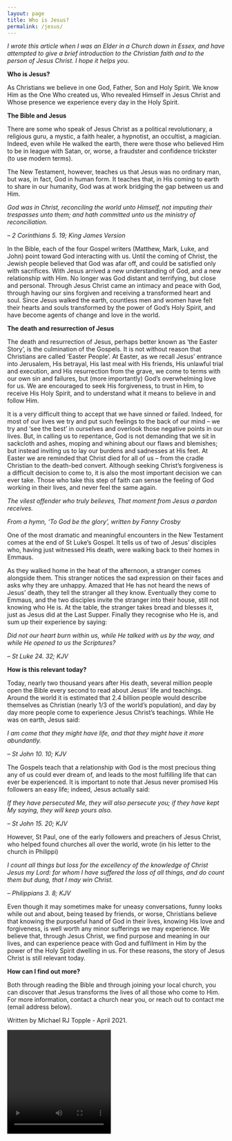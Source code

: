 ```yaml
---
layout: page
title: Who is Jesus?
permalink: /jesus/
---
```


<script>
function redirectToPage() {
  const currentDate = new Date();
  const dayOfWeek = currentDate.getDay();

  if (dayOfWeek === 0) {
    window.location.replace('https://www.topple.scot/sabbath');
  }
}

window.onload = redirectToPage;
</script>


*I wrote this article when I was an Elder in a Church down in Essex, and have attempted to give a brief introduction to the Christian faith and to the person of Jesus Christ. I hope it helps you.*

**Who is Jesus?**

As Christians we believe in one God, Father, Son and Holy Spirit. We know Him as the One Who created us, Who revealed Himself in Jesus Christ and Whose presence we experience every day in the Holy Spirit.

**The Bible and Jesus**

There are some who speak of Jesus Christ as a political revolutionary, a religious guru, a mystic, a faith healer, a hypnotist, an occultist, a magician. Indeed, even while He walked the earth, there were those who believed Him to be in league with Satan, or, worse, a fraudster and confidence trickster (to use modern terms).

The New Testament, however, teaches us that Jesus was no ordinary man, but was, in fact, God in human form. It teaches that, in His coming to earth to share in our humanity, God was at work bridging the gap between us and Him.

*God was in Christ, reconciling the world unto Himself, not imputing their trespasses unto them; and hath committed unto us the ministry of reconciliation.*

*– 2 Corinthians 5. 19; King James Version*

In the Bible, each of the four Gospel writers (Matthew, Mark, Luke, and John) point toward God interacting with us. Until the coming of Christ, the Jewish people believed that God was afar off, and could be satisfied only with sacrifices. With Jesus arrived a new understanding of God, and a new relationship with Him. No longer was God distant and terrifying, but close and personal. Through Jesus Christ came an intimacy and peace with God, through having our sins forgiven and receiving a transformed heart and soul. Since Jesus walked the earth, countless men and women have felt their hearts and souls transformed by the power of God’s Holy Spirit, and have become agents of change and love in the world.

**The death and resurrection of Jesus**

The death and resurrection of Jesus, perhaps better known as ‘the Easter Story’, is the culmination of the Gospels. It is not without reason that Christians are called ‘Easter People’. At Easter, as we recall Jesus’ entrance into Jerusalem, His betrayal, His last meal with His friends, His unlawful trial and execution, and His resurrection from the grave, we come to terms with our own sin and failures, but (more importantly) God’s overwhelming love for us. We are encouraged to seek His forgiveness, to trust in Him, to receive His Holy Spirit, and to understand what it means to believe in and follow Him.

It is a very difficult thing to accept that we have sinned or failed. Indeed, for most of our lives we try and put such feelings to the back of our mind – we try and ‘see the best’ in ourselves and overlook those negative points in our lives. But, in calling us to repentance, God is not demanding that we sit in sackcloth and ashes, moping and whining about our flaws and blemishes; but instead inviting us to lay our burdens and sadnesses at His feet. At Easter we are reminded that Christ died for all of us – from the cradle Christian to the death-bed convert. Although seeking Christ’s forgiveness is a difficult decision to come to, it is also the most important decision we can ever take. Those who take this step of faith can sense the feeling of God working in their lives, and never feel the same again.

*The vilest offender who truly believes,*
*That moment from Jesus a pardon receives.*

*From a hymn, ‘To God be the glory’, written by Fanny Crosby*

One of the most dramatic and meaningful encounters in the New Testament comes at the end of St Luke’s Gospel. It tells us of two of Jesus’ disciples who, having just witnessed His death, were walking back to their homes in Emmaus.

As they walked home in the heat of the afternoon, a stranger comes alongside them. This stranger notices the sad expression on their faces and asks why they are unhappy. Amazed that He has not heard the news of Jesus’ death, they tell the stranger all they know. Eventually they come to Emmaus, and the two disciples invite the stranger into their house, still not knowing who He is. At the table, the stranger takes bread and blesses it, just as Jesus did at the Last Supper. Finally they recognise who He is, and sum up their experience by saying:

*Did not our heart burn within us, while He talked with us by the way, and while He opened to us the Scriptures?*

*– St Luke 24. 32; KJV*

**How is this relevant today?**

Today, nearly two thousand years after His death, several million people open the Bible every second to read about Jesus’ life and teachings. Around the world it is estimated that 2.4 billion people would describe themselves as Christian (nearly 1/3 of the world’s population), and day by day more people come to experience Jesus Christ’s teachings. While He was on earth, Jesus said:

*I am come that they might have life, and that they might have it more abundantly.*

*– St John 10. 10; KJV*

The Gospels teach that a relationship with God is the most precious thing any of us could ever dream of, and leads to the most fulfilling life that can ever be experienced. It is important to note that Jesus never promised His followers an easy life; indeed, Jesus actually said:

*If they have persecuted Me, they will also persecute you; if they have kept My saying, they will keep yours also.*

*– St John 15. 20; KJV*

However, St Paul, one of the early followers and preachers of Jesus Christ, who helped found churches all over the world, wrote (in his letter to the church in Philippi)

*I count all things but loss for the excellency of the knowledge of Christ Jesus my Lord: for whom I have suffered the loss of all things, and do count them but dung, that I may win Christ.*

*– Philippians 3. 8; KJV*

Even though it may sometimes make for uneasy conversations, funny looks while out and about, being teased by friends, or worse, Christians believe that knowing the purposeful hand of God in their lives, knowing His love and forgiveness, is well worth any minor sufferings we may experience. We believe that, through Jesus Christ, we find purpose and meaning in our lives, and can experience peace with God and fulfilment in Him by the power of the Holy Spirit dwelling in us. For these reasons, the story of Jesus Christ is still relevant today.

**How can I find out more?**

Both through reading the Bible and through joining your local church, you can discover that Jesus transforms the lives of all those who come to Him. For more information, contact a church near you, or reach out to contact me (email address below).

Written by Michael RJ Topple - April 2021.

<html>
 <video width="240" height="240" controls>
  <source src="./media/SnakeCross.mp4" type="video/mp4">
Your browser does not support the video tag.
</video>
</html>
